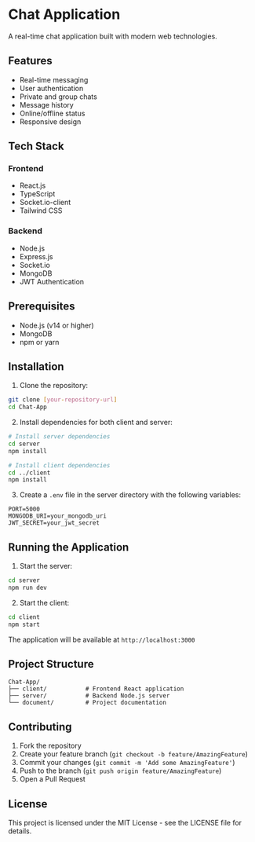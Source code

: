 # Chat Application

A real-time chat application built with modern web technologies.

## Features

- Real-time messaging
- User authentication
- Private and group chats
- Message history
- Online/offline status
- Responsive design

## Tech Stack

### Frontend
- React.js
- TypeScript
- Socket.io-client
- Tailwind CSS

### Backend
- Node.js
- Express.js
- Socket.io
- MongoDB
- JWT Authentication

## Prerequisites

- Node.js (v14 or higher)
- MongoDB
- npm or yarn

## Installation

1. Clone the repository:
```bash
git clone [your-repository-url]
cd Chat-App
```

2. Install dependencies for both client and server:
```bash
# Install server dependencies
cd server
npm install

# Install client dependencies
cd ../client
npm install
```

3. Create a `.env` file in the server directory with the following variables:
```
PORT=5000
MONGODB_URI=your_mongodb_uri
JWT_SECRET=your_jwt_secret
```

## Running the Application

1. Start the server:
```bash
cd server
npm run dev
```

2. Start the client:
```bash
cd client
npm start
```

The application will be available at `http://localhost:3000`

## Project Structure

```
Chat-App/
├── client/           # Frontend React application
├── server/           # Backend Node.js server
└── document/         # Project documentation
```

## Contributing

1. Fork the repository
2. Create your feature branch (`git checkout -b feature/AmazingFeature`)
3. Commit your changes (`git commit -m 'Add some AmazingFeature'`)
4. Push to the branch (`git push origin feature/AmazingFeature`)
5. Open a Pull Request

## License

This project is licensed under the MIT License - see the LICENSE file for details. 